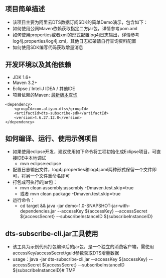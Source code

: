 ## 项目简单描述
+ 该项目主要为阿里云DTS数据订阅SDK的简单Demo演示，包含如下：
+ 如何使用公网Maven依赖获取指定二方jar包，详情参考pom.xml
+ 如何使用properties或者xml的形式配置log4j日志输出，详情参考log4j.properties/log4j.xml，其他日志框架请自行查询资料配置
+ 如何使用SDK编写代码获取增量消息

## 开发环境以及其他依赖
+ JDK 1.6+
+ Maven 3.2+
+ Eclipse / InteliJ IDEA / 其他IDE
+ 项目依赖的Maven: [最新版本查询](http://search.maven.org/#search%7Cga%7C1%7Ccom.aliyun.dts)

```
<dependency>
    <groupId>com.aliyun.dts</groupId>
    <artifactId>dts-subscribe-sdk</artifactId>
    <version>4.6.27.12.0</version>
</dependency>
```

## 如何编译、运行、使用示例项目
+ 如果使用eclipse开发，建议使用如下命令将工程初始化成Eclipse项目，可直接IDE中本地调试
  - mvn eclipse:eclipse
+ 配置日志输出文件，log4j.properties和log4j.xml两种形式保留一个文件即可，将另一个文件重命名即可
+ 打包成可执行的jar包：
  - mvn clean assembly:assembly -Dmaven.test.skip=true
  - 或者 mvn clean package -Dmaven.test.skip=true
+ 运行命令：
  - cd target && java -jar demo-1.0-SNAPSHOT-jar-with-dependencies.jar --accessKey ${accessKey} --accessSecret ${accessSecret} --subscribeInstanceID ${subscribeInstanceID}

## dts-subscribe-cli.jar工具使用
+ 该工具为示例代码打包编译后的jar包，是一个独立的消费客户端，需使用accessKey/accessSecret/guid参数获取DTS增量数据
+ usage：java -jar dts-subscribe-cli.jar --accessKey ${accessKey} --accessSecret ${accessSecret} --subscribeInstanceID ${subscribeInstanceID}# TMP
